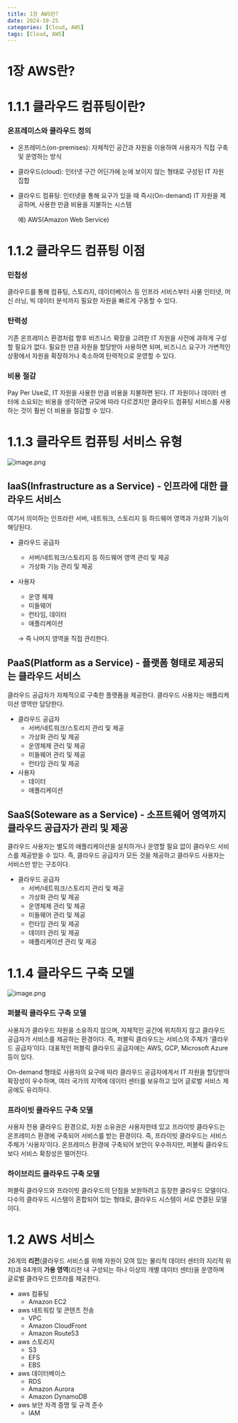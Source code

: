 ```yaml
---
title: 1장 AWS란?
date: 2024-10-25
categories: [Cloud, AWS]
tags: [Cloud, AWS]
---
```

# 1장 AWS란?

# 1.1.1 클라우드 컴퓨팅이란?

### 온프레미스와 클라우드 정의

- 온프레미스(on-premises): 자체적인 공간과 자원을 이용하여 사용자가 직접 구축 및 운영하는 방식
- 클라우드(cloud): 인터넷 구간 어딘가에 눈에 보이지 않는 형태로 구성된 IT 자원 집합
- 클라우드 컴퓨팅: 인터넷을 통해 요구가 있을 때 즉시(On-demand) IT 자원을 제공하며, 사용한 만큼 비용을 지불하는 시스템
    
    예) AWS(Amazon Web Service)
    

# 1.1.2 클라우드 컴퓨팅 이점

### 민첩성

클라우드를 통해 컴퓨팅, 스토리지, 데이터베이스 등 인프라 서비스부터 사물 인터넷, 머신 러닝, 빅 데이터 분석까지 필요한 자원을 빠르게 구동할 수 있다.

### 탄력성

기존 온프레미스 환경처럼 향후 비즈니스 확장을 고려한 IT 자원을 사전에 과하게 구성할 필요가 없다. 필요한 만큼 자원을 할당받아 사용하면 되며, 비즈니스 요구가 가변적인 상황에서 자원을 확장하거나 축소하여 탄력적으로 운영할 수 있다.

### 비용 절감

Pay Per Use로, IT 자원을 사용한 만큼 비용을 지불하면 된다. IT 자원이나 데이터 센터에 소요되는 비용을 생각하면 규모에 따라 다르겠지만 클라우드 컴퓨팅 서비스를 사용하는 것이 훨씬 더 비용을 절감할 수 있다.

# 1.1.3 클라우트 컴퓨팅 서비스 유형

![image.png](./2024-10-25-1장-AWS란?/image.png)

## IaaS(Infrastructure as a Service) - 인프라에 대한 클라우드 서비스

여기서 의미하는 인프라란 서버, 네트워크, 스토리지 등 하드웨어 영역과 가상화 기능이 해당된다.

- 클라우드 공급자
    - 서버/네트워크/스토리지 등 하드웨어 영역 관리 및 제공
    - 가상화 기능 관리 및 제공
- 사용자
    - 운영 체제
    - 미들웨어
    - 런타임, 데이터
    - 애플리케이션
    
    → 즉 나머지 영역을 직접 관리한다.
    

## PaaS(Platform as a Service) - 플랫폼 형태로 제공되는 클라우드 서비스

클라우드 공급자가 자체적으로 구축한 플랫폼을 제공한다. 클라우드 사용자는 애플리케이션 영역만 담당한다.

- 클라우드 공급자
    - 서버/네트워크/스토리지 관리 및 제공
    - 가상화 관리 및 제공
    - 운영체제 관리 및 제공
    - 미들웨어 관리 및 제공
    - 런타임 관리 및 제공
- 사용자
    - 데이터
    - 애플리케이션

## SaaS(Soteware as a Service) - 소프트웨어 영역까지 클라우드 공급자가 관리 및 제공

클라우드 사용자는 별도의 애플리케이션을 설치하거나 운영할 필요 없이 클라우드 서비스를 제공받을 수 있다. 즉, 클라우드 공급자가 모든 것을 제공하고 클라우드 사용자는 서비스만 받는 구조이다.

- 클라우드 공급자
    - 서버/네트워크/스토리지 관리 및 제공
    - 가상화 관리 및 제공
    - 운영체제 관리 및 제공
    - 미들웨어 관리 및 제공
    - 런타임 관리 및 제공
    - 데이터 관리 및 제공
    - 애플리케이션 관리 및 제공

# 1.1.4 클라우드 구축 모델

![image.png](./2024-10-25-1장-AWS란?/image%201.png)

### 퍼블릭 클라우드 구축 모델

사용자가 클라우드 자원을 소유하지 않으며, 자체적인 공간에 위치하지 않고 클라우드 공급자가 서비스를 제공하는 환경이다. 즉, 퍼블릭 클라우드는 서비스의 주체가 ‘클라우드 공급자’이다. 대표적인 퍼블릭 클라우드 공급자에는 AWS, GCP, Microsoft Azure 등이 있다.

On-demand 형태로 사용자의 요구에 따라 클라우드 공급자에게서 IT 자원을 할당받아 확장성이 우수하며, 여러 국가의 지역에 데이터 센터를 보유하고 있어 글로벌 서비스 제공에도 유리하다.

### 프라이빗 클라우드 구축 모델

사용자 전용 클라우드 환경으로, 자원 소유권은 사용자한테 있고 프라이빗 클라우드는 온프레미스 환경에 구축되어 서비스를 받는 환경이다. 즉, 프라이빗 클라우드는 서비스 주체가 ‘사용자’이다. 온프레미스 환경에 구축되어 보안이 우수하지만, 퍼블릭 클라우드보다 서비스 확장성은 떨어진다.

### 하이브리드 클라우드 구축 모델

퍼블릭 클라우드와 프라이빗 클라우드의 단점을 보완하려고 등장한 클라우드 모델이다. 다수의 클라우드 시스템이 혼합되어 있는 형태로, 클라우드 시스템이 서로 연결된 모델이다.

# 1.2 AWS 서비스

26개의 **리전**(클라우드 서비스를 위해 자원이 모여 있는 물리적 데이터 센터의 지리적 위치)과 84개의 **가용 영역**(리전 내 구성되는 하나 이상의 개별 데이터 센터)을 운영하며 글로벌 클라우드 인프라를 제공한다.

- aws 컴퓨팅
    - Amazon EC2
- aws 네트워킹 및 콘텐츠 전송
    - VPC
    - Amazon CloudFront
    - Amazon Route53
- aws 스토리지
    - S3
    - EFS
    - EBS
- aws 데이터베이스
    - RDS
    - Amazon Aurora
    - Amazon DynamoDB
- aws 보안 자격 증명 및 규격 준수
    - IAM
